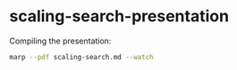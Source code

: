 # scaling-search-presentation

Compiling the presentation:

```sh
marp --pdf scaling-search.md --watch
```

